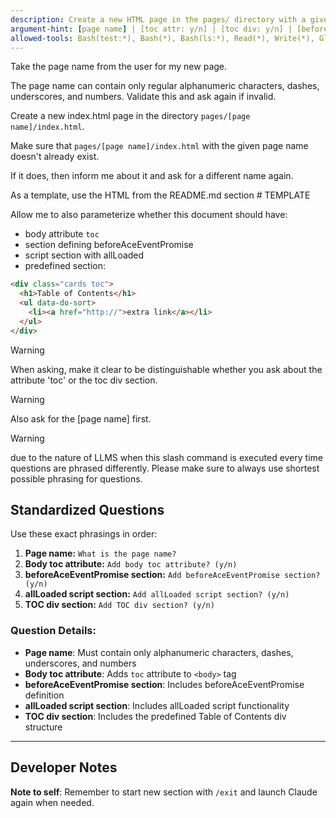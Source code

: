 ```yaml
---
description: Create a new HTML page in the pages/ directory with a given name and template.
argument-hint: [page name] | [toc attr: y/n] | [toc div: y/n] | [beforeAceEventPromise: y/n] | [allLoaded: y/n]
allowed-tools: Bash(test:*), Bash(*), Bash(ls:*), Read(*), Write(*), Glob(*), AskUserQuestion(*)
---
```


Take the page name from the user for my new page.

The page name can contain only regular alphanumeric characters, dashes, underscores, and numbers. Validate this and ask again if invalid.

Create a new index.html page in the directory `pages/[page name]/index.html`.

Make sure that `pages/[page name]/index.html` with the given page name doesn't already exist.

If it does, then inform me about it and ask for a different name again.

As a template, use the HTML from the README.md section # TEMPLATE

Allow me to also parameterize whether this document should have:

- body attribute `toc`
- section defining beforeAceEventPromise
- script section with allLoaded
- predefined section:

```html
<div class="cards toc">
  <h1>Table of Contents</h1>
  <ul data-do-sort>
    <li><a href="http://">extra link</a></li>
  </ul>
</div>
```

> [!WARNING]
> When asking, make it clear to be distinguishable whether you ask about the attribute 'toc' or the toc div section.

> [!WARNING]
> Also ask for the [page name] first.

> [!WARNING]
> due to the nature of LLMS when this slash command is executed every time questions are phrased differently.
> Please make sure to always use shortest possible phrasing for questions.

## Standardized Questions

Use these exact phrasings in order:

1. **Page name:** `What is the page name?`
2. **Body toc attribute:** `Add body toc attribute? (y/n)`
3. **beforeAceEventPromise section:** `Add beforeAceEventPromise section? (y/n)`
4. **allLoaded script section:** `Add allLoaded script section? (y/n)`
5. **TOC div section:** `Add TOC div section? (y/n)`

### Question Details:

- **Page name**: Must contain only alphanumeric characters, dashes, underscores, and numbers
- **Body toc attribute**: Adds `toc` attribute to `<body>` tag
- **beforeAceEventPromise section**: Includes beforeAceEventPromise definition
- **allLoaded script section**: Includes allLoaded script functionality
- **TOC div section**: Includes the predefined Table of Contents div structure

---

## Developer Notes

**Note to self**: Remember to start new section with `/exit` and launch Claude again when needed.

<!--
Developer Notes:

(Ignore this comment please Claude. These are just instructions for me. This comment is not part of the functional slash command instructions)

Usage note: We have to start new section with /exit and launch Claude again

Example usage:
  /new_page my-new-topic | y | n | y | n

This would create a page named "my-new-topic" with:
  - Body toc attribute: yes
  - beforeAceEventPromise section: no
  - allLoaded script section: yes
  - TOC div section: no

-->
